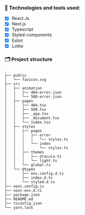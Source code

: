### 🚀 Technologies and tools used:

- [x] React.Js
- [x] Next.js
- [x] Typescript
- [x] Styled-components
- [x] Eslint
- [x] Lottie

### 🗂 Project structure

```
.
├── public
│   └── favicon.svg
├── src
│   ├── animation
│   │   ├── 404-error.json
│   │   └── 500-error.json
│   ├── pages
│   │   ├── 404.tsx
│   │   ├── 500.tsx
│   │   ├── _app.tsx
│   │   ├── _document.tsx
│   │   └── index.tsx
│   ├── styles
│   │   ├── pages
│   │   │   ├── error
│   │   │   │   └── styles.ts
│   │   │   └── index
│   │   │       └── styles.ts
│   │   ├── themes
│   │   │   ├── dracula.ts
│   │   │   └── light.ts
│   │   └── global.ts
│   └── @types
│       ├── env.config.d.ts
│       ├── index.d.ts
│       └── styled.d.ts
├── next.config.js
├── next-env.d.ts
├── package.json
├── README.md
├── tsconfig.json
└── yarn.lock
```
